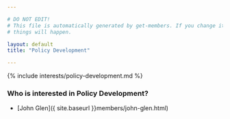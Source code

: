 ```yaml
---

# DO NOT EDIT!
# This file is automatically generated by get-members. If you change it, bad
# things will happen.

layout: default
title: "Policy Development"

---
```


{% include interests/policy-development.md %}

### Who is interested in Policy Development?


* [John Glen]({ site.baseurl }}members/john-glen.html)
